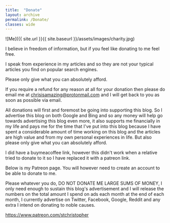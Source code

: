```yaml
---
title:  "Donate"
layout: archive
permalink: /Donate/
classes: wide
---
```


![Me]({{ site.url }}{{ site.baseurl }}/assets/images/charity.jpg)

I believe in freedom of information, but if you feel like donating to me feel free. 

I speak from experience in my articles and so they are not your typical articles you find on popular search engines. 

Please only give what you can absolutely afford. 

If you require a refund for any reason at all for your donation then please do email me at chrisisamazing@protonmail.com and I will get back to you as soon as possible via email.

All donations will first and foremost be going into supporting this blog. So I advertise this blog on both Google and Bing and so any money will help go towards advertising this blog even more, it also supports me financially in my life and pays me for the time that I've put into this blog because I have spent a considerable amount of time working on this blog and the articles are high value and from my own personal experiences in life. But also please only give what you can absolutely afford.

I did have a buymeacoffee link, however this didn't work when a relative tried to donate to it so I have replaced it with a patreon link.

Below is my Patreon page. You will however need to create an account to be able to donate to me. 

Please whatever you do, DO NOT DONATE ME LARGE SUMS OF MONEY, I only need enough to sustain this blog's advertisement and I will release the numbers on the total amount I spend on ads each month at the end of each month, I currently advertise on Twitter, Facebook, Google, Reddit and any extra I intend on donating to noble causes. 

<https://www.patreon.com/stchristopher>

